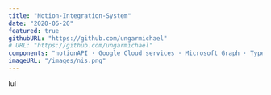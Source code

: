 ```yaml
---
title: "Notion-Integration-System"
date: "2020-06-20"
featured: true
githubURL: "https://github.com/ungarmichael"
# URL: "https://github.com/ungarmichael"
components: "notionAPI · Google Cloud services · Microsoft Graph · Typescript · Nodejs"
imageURL: "/images/nis.png"
---
```


lul


